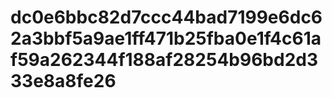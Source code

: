 # dc0e6bbc82d7ccc44bad7199e6dc62a3bbf5a9ae1ff471b25fba0e1f4c61af59a262344f188af28254b96bd2d333e8a8fe26